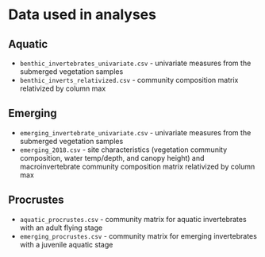 
# Data used in analyses

## Aquatic
- `benthic_invertebrates_univariate.csv` - univariate measures from the submerged vegetation samples
- `benthic_inverts_relativized.csv` - community composition matrix relativized by column max

## Emerging 
- `emerging_invertebrate_univariate.csv` - univariate measures from the submerged vegetation samples
- `emerging_2018.csv` - site characteristics (vegetation community composition, water temp/depth, and canopy height) and macroinvertebrate community composition matrix relativized by column max

## Procrustes
- `aquatic_procrustes.csv` - community matrix for aquatic invertebrates with an adult flying stage
- `emerging_procrustes.csv` - community matrix for emerging invertebrates with a juvenile aquatic stage
